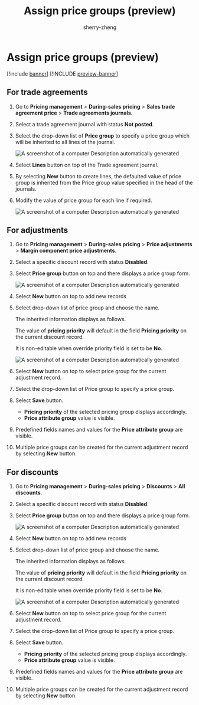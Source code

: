 ﻿---
title: Assign price groups (preview)
description: Lear now to assign price groups for trade agreements, adjustments, and discounts 
author: sherry-zheng
ms.author: chuzheng
ms.reviewer: kamaybac
ms.search.form: XXXX
ms.topic: how-to
ms.date: 10/25/2024
ms.custom: 
  - bap-template
---


# Assign price groups (preview)

[!include [banner](../includes/banner.md)]
[!INCLUDE [preview-banner](~/../shared-content/shared/preview-includes/preview-banner.md)]

<!-- KFM: Preview until further notice -->

## For trade agreements

1. Go to **Pricing management** \> **During-sales pricing** \> **Sales trade agreement price** \> **Trade agreements journals**.
1. Select a trade agreement journal with status **Not posted**.
1. Select the drop-down list of **Price group** to specify a price group which will be inherited to all lines of the journal.

    ![A screenshot of a computer Description automatically generated](media/image3.png)

1. Select **Lines** button on top of the Trade agreement journal.
1. By selecting **New** button to create lines, the defaulted value of price group is inherited from the Price group value specified in the head of the journals.
1. Modify the value of price group for each line if required.

    ![A screenshot of a computer Description automatically generated](media/image4.png)

## For adjustments

1. Go to **Pricing management** \> **During-sales pricing** \> **Price adjustments** \> **Margin component price adjustments**.
1. Select a specific discount record with status **Disabled**.
1. Select **Price group** button on top and there displays a price group form.

    ![A screenshot of a computer Description automatically generated](media/image5.png)

1. Select **New** button on top to add new records
1. Select drop-down list of price group and choose the name.

    The inherited information displays as follows.

    The value of **pricing priority** will default in the field **Pricing priority** on the current discount record.

    It is non-editable when override priority field is set to be **No**.

    ![A screenshot of a computer Description automatically generated](media/image6.png)

1. Select **New** button on top to select price group for the current adjustment record.
1. Select the drop-down list of Price group to specify a price group.
1. Select **Save** button.

    - **Pricing priority** of the selected pricing group displays accordingly.
    - **Price attribute group** value is visible.

1. Predefined fields names and values for the **Price attribute group** are visible.
1. Multiple price groups can be created for the current adjustment record by selecting **New** button.

## For discounts

1. Go to **Pricing management** \> **During-sales pricing** \> **Discounts** \> **All discounts**.
1. Select a specific discount record with status **Disabled**.
1. Select **Price group** button on top and there displays a price group form.

    ![A screenshot of a computer Description automatically generated](media/image7.png)

1. Select **New** button on top to add new records
1. Select drop-down list of price group and choose the name.

    The inherited information displays as follows.

    The value of **pricing priority** will default in the field **Pricing priority** on the current discount record.

    It is non-editable when override priority field is set to be **No**.

    ![A screenshot of a computer Description automatically generated](media/image8.png)

1. Select **New** button on top to select price group for the current adjustment record.
1. Select the drop-down list of Price group to specify a price group.
1. Select **Save** button.

    - **Pricing priority** of the selected pricing group displays accordingly.
    - **Price attribute group** value is visible.

1. Predefined fields names and values for the **Price attribute group** are visible.
1. Multiple price groups can be created for the current adjustment record by selecting **New** button.
